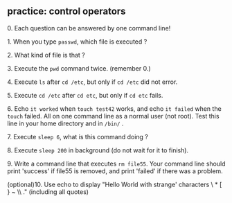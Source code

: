 ## practice: control operators

0\. Each question can be answered by one command line!

1\. When you type `passwd`, which file is executed ?

2\. What kind of file is that ?

3\. Execute the `pwd` command twice. (remember 0.)

4\. Execute `ls` after `cd /etc`, but only if `cd /etc` did not error.

5\. Execute `cd /etc` after `cd etc`, but only if `cd etc` fails.

6\. Echo `it worked` when `touch test42` works, and echo `it failed`
when the `touch` failed. All on one command line as a normal user (not
root). Test this line in your home directory and in `/bin/` .

7\. Execute `sleep 6`, what is this command doing ?

8\. Execute `sleep 200` in background (do not wait for it to finish).

9\. Write a command line that executes `rm file55`. Your command line
should print \'success\' if file55 is removed, and print \'failed\' if
there was a problem.

(optional)10. Use echo to display \"Hello World with strange\'
characters \\ \* \[ } \~ \\\\ .\" (including all quotes)
